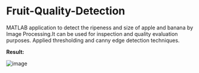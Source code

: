 # Fruit-Quality-Detection
MATLAB application to detect the ripeness and size of apple and banana by Image Processing.It can be used for inspection and quality evaluation purposes. Applied thresholding and canny edge detection techniques.

**Result:**


![image](https://user-images.githubusercontent.com/76240391/172053235-755d00ae-f671-4103-8907-f6e34c669907.png)
